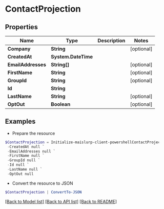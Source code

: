 # ContactProjection
## Properties

Name | Type | Description | Notes
------------ | ------------- | ------------- | -------------
**Company** | **String** |  | [optional] 
**CreatedAt** | **System.DateTime** |  | 
**EmailAddresses** | **String[]** |  | [optional] 
**FirstName** | **String** |  | [optional] 
**GroupId** | **String** |  | [optional] 
**Id** | **String** |  | 
**LastName** | **String** |  | [optional] 
**OptOut** | **Boolean** |  | [optional] 

## Examples

- Prepare the resource
```powershell
$ContactProjection = Initialize-maislurp-client-powershellContactProjection  -Company null `
 -CreatedAt null `
 -EmailAddresses null `
 -FirstName null `
 -GroupId null `
 -Id null `
 -LastName null `
 -OptOut null
```

- Convert the resource to JSON
```powershell
$ContactProjection | ConvertTo-JSON
```

[[Back to Model list]](../README#documentation-for-models) [[Back to API list]](../README#documentation-for-api-endpoints) [[Back to README]](../README)

